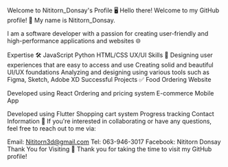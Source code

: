 Welcome to Nititorn_Donsay's Profile 🖥️
Hello there! Welcome to my GitHub profile! 🚀 My name is Nititorn_Donsay.

I am a software developer with a passion for creating user-friendly and high-performance applications and websites 🌐

Expertise 🛠️
JavaScript
Python
HTML/CSS
UX/UI Skills 🎨
Designing user experiences that are easy to access and use
Creating solid and beautiful UI/UX foundations
Analyzing and designing using various tools such as Figma, Sketch, Adobe XD
Successful Projects ✅
Food Ordering Website

Developed using React
Ordering and pricing system
E-commerce Mobile App

Developed using Flutter
Shopping cart system
Progress tracking
Contact Information 📧
If you're interested in collaborating or have any questions, feel free to reach out to me via:

Email: Nititorn3d@gmail.com
Tel: 063-946-3017
Facebook: Nititorn Donsay
Thank You for Visiting 🙏
Thank you for taking the time to visit my GitHub profile!
